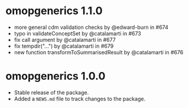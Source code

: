 # omopgenerics 1.1.0

* more general cdm validation checks by @edward-burn in #674
* typo in validateConceptSet by @catalamarti in #673
* fix call argument by @catalamarti in #677
* fix tempdir("...") by @catalamarti in #679
* new function transformToSummarisedResult by @catalamarti in #676

# omopgenerics 1.0.0

* Stable release of the package.
* Added a `NEWS.md` file to track changes to the package.
